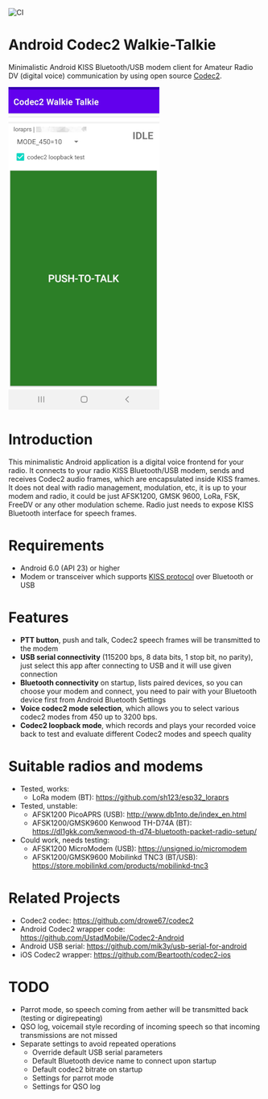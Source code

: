 ![CI](https://github.com/sh123/codec2_talkie/workflows/CI/badge.svg)

# Android Codec2 Walkie-Talkie
Minimalistic Android KISS Bluetooth/USB modem client for Amateur Radio DV (digital voice) communication by using open source [Codec2](https://github.com/drowe67/codec2).

![alt text](images/screenshot.png)

# Introduction
This minimalistic Android application is a digital voice frontend for your radio. It connects to your radio KISS Bluetooth/USB modem, sends and receives Codec2 audio frames, which are encapsulated inside KISS frames. It does not deal with radio management, modulation, etc, it is up to your modem and radio, it could be just AFSK1200, GMSK 9600, LoRa, FSK, FreeDV or any other modulation scheme. Radio just needs to expose KISS Bluetooth interface for speech frames.

# Requirements
- Android 6.0 (API 23) or higher
- Modem or transceiver which supports [KISS protocol](https://en.wikipedia.org/wiki/KISS_(TNC)) over Bluetooth or USB

# Features
- **PTT button**, push and talk, Codec2 speech frames will be transmitted to the modem
- **USB serial connectivity** (115200 bps, 8 data bits, 1 stop bit, no parity), just select this app after connecting to USB and it will use given connection
- **Bluetooth connectivity** on startup, lists paired devices, so you can choose your modem and connect, you need to pair with your Bluetooth device first from Android Bluetooth Settings
- **Voice codec2 mode selection**, which allows you to select various codec2 modes from 450 up to 3200 bps.
- **Codec2 loopback mode**, which records and plays your recorded voice back to test and evaluate different Codec2 modes and speech quality

# Suitable radios and modems
- Tested, works:
  - LoRa modem (BT): https://github.com/sh123/esp32_loraprs
- Tested, unstable:
  - AFSK1200 PicoAPRS (USB): http://www.db1nto.de/index_en.html
  - AFSK1200/GMSK9600 Kenwood TH-D74A (BT): https://dl1gkk.com/kenwood-th-d74-bluetooth-packet-radio-setup/
- Could work, needs testing:
  - AFSK1200 MicroModem (USB): https://unsigned.io/micromodem
  - AFSK1200/GMSK9600 Mobilinkd TNC3 (BT/USB): https://store.mobilinkd.com/products/mobilinkd-tnc3

# Related Projects
- Codec2 codec: https://github.com/drowe67/codec2
- Android Codec2 wrapper code: https://github.com/UstadMobile/Codec2-Android
- Android USB serial: https://github.com/mik3y/usb-serial-for-android
- iOS Codec2 wrapper: https://github.com/Beartooth/codec2-ios

# TODO
- Parrot mode, so speech coming from aether will be transmitted back (testing or digirepeating)
- QSO log, voicemail style recording of incoming speech so that incoming transmissions are not missed
- Separate settings to avoid repeated operations
  - Override default USB serial parameters
  - Default Bluetooth device name to connect upon startup
  - Default codec2 bitrate on startup
  - Settings for parrot mode
  - Settings for QSO log

